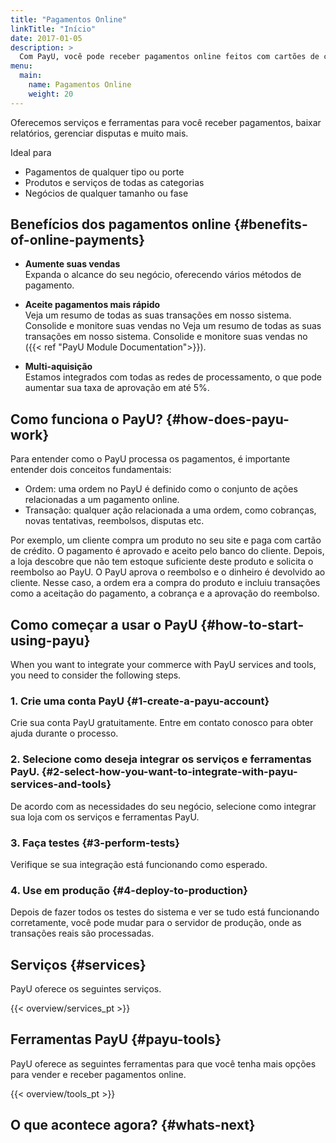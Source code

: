 ```yaml
---
title: "Pagamentos Online"
linkTitle: "Início"
date: 2017-01-05
description: >
  Com PayU, você pode receber pagamentos online feitos com cartões de crédito, transferências bancárias, dinheiro e muito mais.
menu:
  main:
    name: Pagamentos Online
    weight: 20     
---
```


Oferecemos serviços e ferramentas para você receber pagamentos, baixar relatórios, gerenciar disputas e muito mais.

Ideal para

* Pagamentos de qualquer tipo ou porte
* Produtos e serviços de todas as categorias
* Negócios de qualquer tamanho ou fase


## Benefícios dos pagamentos online {#benefits-of-online-payments}
* **Aumente suas vendas**</br>
Expanda o alcance do seu negócio, oferecendo vários métodos de pagamento.

* **Aceite pagamentos mais rápido**</br>
Veja um resumo de todas as suas transações em nosso sistema. Consolide e monitore suas vendas no Veja um resumo de todas as suas transações em nosso sistema. Consolide e monitore suas vendas no ({{< ref "PayU Module Documentation">}}).

* **Multi-aquisição**</br>
Estamos integrados com todas as redes de processamento, o que pode aumentar sua taxa de aprovação em até 5%.

## Como funciona o PayU? {#how-does-payu-work}
Para entender como o PayU processa os pagamentos, é importante entender dois conceitos fundamentais:

* Ordem: uma ordem no PayU é definido como o conjunto de ações relacionadas a um pagamento online.
* Transação: qualquer ação relacionada a uma ordem, como cobranças, novas tentativas, reembolsos, disputas etc.

Por exemplo, um cliente compra um produto no seu site e paga com cartão de crédito. O pagamento é aprovado e aceito pelo banco do cliente. Depois, a loja descobre que não tem estoque suficiente deste produto e solicita o reembolso ao PayU. O PayU aprova o reembolso e o dinheiro é devolvido ao cliente. Nesse caso, a ordem era a compra do produto e incluiu transações como a aceitação do pagamento, a cobrança e a aprovação do reembolso.

## Como começar a usar o PayU {#how-to-start-using-payu}
When you want to integrate your commerce with PayU services and tools, you need to consider the following steps.

### 1. Crie uma conta PayU {#1-create-a-payu-account}
Crie sua conta PayU gratuitamente. Entre em contato conosco para obter ajuda durante o processo.

### 2. Selecione como deseja integrar os serviços e ferramentas PayU. {#2-select-how-you-want-to-integrate-with-payu-services-and-tools}
De acordo com as necessidades do seu negócio, selecione como integrar sua loja com os serviços e ferramentas PayU.

### 3. Faça testes {#3-perform-tests}
Verifique se sua integração está funcionando como esperado.

### 4. Use em produção {#4-deploy-to-production}
Depois de fazer todos os testes do sistema e ver se tudo está funcionando corretamente, você pode mudar para o servidor de produção, onde as transações reais são processadas.

## Serviços {#services}
PayU oferece os seguintes serviços.

{{< overview/services_pt >}}

## Ferramentas PayU {#payu-tools}
PayU oferece as seguintes ferramentas para que você tenha mais opções para vender e receber pagamentos online.

 {{< overview/tools_pt >}}

<!--
## Select your Integration
Implement PayU with the aggregator model ou gateway, using PayU’s financial agreements ou your own. Select the integration that fits bets with your needs:

{{< overview/navblocks >}}
-->
## O que acontece agora? {#whats-next}
